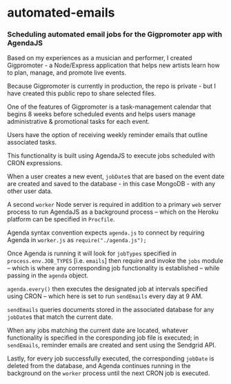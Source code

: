 # automated-emails

### Scheduling automated email jobs for the Gigpromoter app with AgendaJS

Based on my experiences as a musician and performer, I created Gigpromoter - a Node/Express application that helps new artists learn how to plan, manage, and promote live events. 

Because Gigpromoter is currently in production, the repo is private - but I have created this public repo to share selected files.

One of the features of Gigpromoter is a task-management calendar that begins 8 weeks before scheduled events and helps users manage administrative & promotional tasks for each event.

Users have the option of receiving weekly reminder emails that outline associated tasks.

This functionality is built using AgendaJS to execute jobs scheduled with CRON expressions.

When a user creates a new event, `jobDate`s that are based on the event date are created and saved to the database - in this case MongoDB - with any other user data. 

A second `worker` Node server is required in addition to a primary `web` server process to run AgendaJS as a background process – which on the Heroku platform can be specified in `Procfile`.

Agenda syntax convention expects `agenda.js` to connect by requiring Agenda in `worker.js` as `require("./agenda.js");`

Once Agenda is running it will look for `jobTypes` specified in `process.env.JOB_TYPES` [i.e. `emails`] then require and invoke the `jobs` module – which is where any corresponding job functionality is established  – while passing in the `agenda` object.

`agenda.every()` then executes the designated job at intervals specified using CRON – which here is set to run `sendEmails` every day at 9 AM.

`sendEmails` queries documents stored in the associated database for any `jobDate`s that match the current date.

When any jobs matching the current date are located, whatever functionality is specified in the coresponding job file is executed; in `sendEmails`, reminder emails are created and sent using the Sendgrid API.

Lastly, for every job successfully executed, the corresponding `jobDate` is deleted from the database, and Agenda continues running in the background on the `worker` process until the next CRON job is executed.
